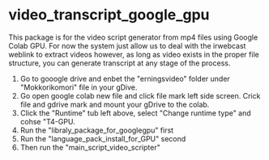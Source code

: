 # video_transcript_google_gpu
This package is for the video script generator from mp4 files using Google Colab GPU.
For now the system just allow us to deal with the irwebcast weblink to extract videos however, as long as video exists in the proper file structure, you can generate transcript at any stage of the process.

1. Go to gooogle drive and enbet the "erningsvideo" folder under "Mokkorikomori" file in your gDive.
2. Go open google colab new file and click file mark left side screen. Crick file and gdrive mark and mount your gDrive to the colab.
3. Click the "Runtime" tub left above,  select "Change runtime type" and cohse "T4-GPU.
4. Run the "libraly_package_for_googlegpu" first
5. Run the "language_pack_install_for_GPU" second
6. Then run the "main_script_video_scripter" 
